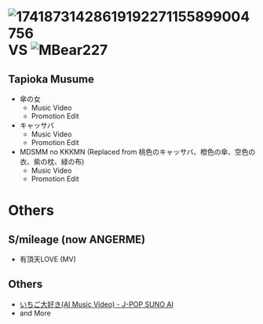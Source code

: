 # ![17418731428619192271155899004756](https://github.com/user-attachments/assets/6d0d7383-fa74-43c7-b5f7-a8dabaa1ff32) VS ![MBear227](https://github.com/user-attachments/assets/974c148d-7679-4de1-ad08-66ad42467dc8)
## Tapioka Musume
* 傘の女
  * Music Video
  * Promotion Edit
* キャッサバ
  * Music Video
  * Promotion Edit
* MDSMM no KKKMN (Replaced from 桃色のキャッサバ、橙色の傘、空色の衣、紫の枕、緑の布)
  * Music Video
  * Promotion Edit
# Others
## S/mileage (now ANGERME)
* 有頂天LOVE (MV)
## Others
* [いちご大好き(AI Music Video) - J-POP SUNO AI](https://www.youtube.com/watch?v=6QrJNHNd4DA)
* and More
